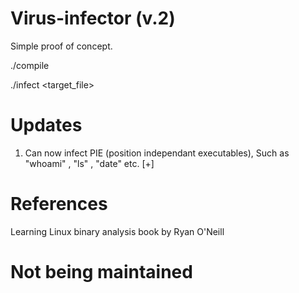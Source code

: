 # Virus-infector (v.2)

Simple proof of concept.

./compile

./infect <target_file>

# Updates

1. Can now infect PIE (position independant executables), Such as "whoami" , "ls" , "date" etc. [+]

# References
Learning Linux binary analysis book by Ryan O'Neill

# Not being maintained

